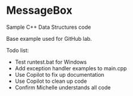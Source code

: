 # MessageBox
Sample C++ Data Structures code

Base example used for GitHub lab.

Todo list:
- Test runtest.bat for Windows
- Add exception handler examples to main.cpp
- Use Copilot to fix up documentation
- Use Copilot to clean up code
- Confirm Michelle understands all code